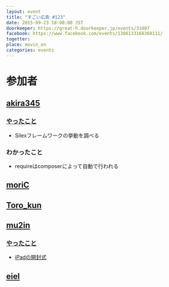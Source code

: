 ```yaml
---
layout: event
title: "すごい広島 #123"
date: 2015-09-23 18:00:00 JST
doorkeeper: https://great-h.doorkeeper.jp/events/31807
facebook: https://www.facebook.com/events/1386133168360111/
togetter:
place: movin_on
categories: events
---
```


# 参加者


## [akira345](https://github.com/akira345)

### [やったこと](https://github.com/great-h/great-h.github.io/issues/1712)

* Silexフレームワークの挙動を調べる

### わかったこと

* requireはcomposerによって自動で行われる


## [moriC](https://github.com/moriC)


## [Toro_kun](https://twitter.com/Toro_kun)


## [mu2in](http://twitter.com/mu2in)

### [やったこと](https://github.com/great-h/great-h.github.io/issues/1711)

* [iPadの開封式](https://twitter.com/mu2in/status/646636422208684038)


## [eiel](http://eiel.info/)
